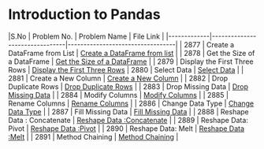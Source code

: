 # Introduction to Pandas 

|S.No | Problem No. | Problem Name                  | File Link                       | 
|-------------|--------------------------------|----------------------------------|
| 2877        | Create a DataFrame from List   | [Create a DataFrame from list](https://leetcode.com/problems/create-a-dataframe-from-list/) |
| 2878        | Get the Size of a DataFrame    | [Get the Size of a DataFrame](https://leetcode.com/problems/get-the-size-of-a-dataframe?envType=study-plan-v2&envId=introduction-to-pandas&lang=pythondata)  | 
| 2879        | Display the First Three Rows   | [Display the First Three Rows](https://leetcode.com/problems/display-the-first-three-rows?envType=study-plan-v2&envId=introduction-to-pandas&lang=pythondata)
| 2880        | Select Data                    | [Select Data](   https://leetcode.com/problems/select-data?envType=study-plan-v2&envId=introduction-to-pandas&lang=pythondata)         | 
| 2881        | Create a New Column            | [Create a New Column]( https://leetcode.com/problems/create-a-new-column?envType=study-plan-v2&envId=introduction-to-pandas&lang=pythondata)        | 
| 2882        | Drop Duplicate Rows            | [Drop Duplicate Rows]( https://leetcode.com/problems/drop-duplicate-rows?envType=study-plan-v2&envId=introduction-to-pandas&lang=pythondata)         | 
| 2883        | Drop Missing Data              | [Drop Missing Data]( https://leetcode.com/problems/drop-missing-data?envType=study-plan-v2&envId=introduction-to-pandas&lang=pythondata)            |
| 2884        | Modify Columns                 | [Modify Columns](https://leetcode.com/problems/modify-columns?envType=study-plan-v2&envId=introduction-to-pandas&lang=pythondata)            |
| 2885        | Rename Columns                 | [Rename Columns](https://leetcode.com/problems/rename-columns?envType=study-plan-v2&envId=introduction-to-pandas&lang=pythondata)           | 
| 2886        | Change Data Type               | [Change Data Type](https://leetcode.com/problems/change-data-type?envType=study-plan-v2&envId=introduction-to-pandas&lang=pythondata)             | 
| 2887        | Fill Missing Data              | [Fill Missing Data](https://leetcode.com/problems/fill-missing-data?envType=study-plan-v2&envId=introduction-to-pandas&lang=pythondata)      |
| 2888        | Reshape Data : Concatenate            | [Reshape Data :Concatenate](https://leetcode.com/problems/reshape-data-concatenate?envType=study-plan-v2&envId=introduction-to-pandas&lang=pythondata)      |
| 2889      | Reshape Data: Pivot             | [Reshape Data :Pivot](https://leetcode.com/problems/reshape-data-pivot?envType=study-plan-v2&envId=introduction-to-pandas&lang=pythondata)    |
| 2890        | Reshape Data: Melt             | [Reshape Data :Melt](https://leetcode.com/problems/reshape-data-pivot?envType=study-plan-v2&envId=introduction-to-pandas&lang=pythondata)     |
| 2891      | Method Chaining             | [Method Chaining](https://leetcode.com/problems/reshape-data-pivot?envType=study-plan-v2&envId=introduction-to-pandas&lang=pythondata)      |
